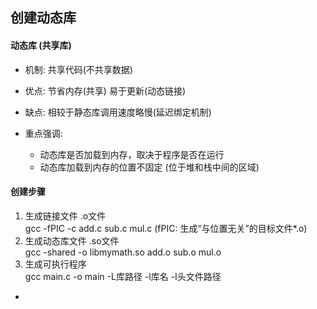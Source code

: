 ## 创建动态库

#### 动态库 (共享库)

- 机制: 共享代码(不共享数据)
- 优点: 节省内存(共享) 易于更新(动态链接)
- 缺点: 相较于静态库调用速度略慢(延迟绑定机制)

- 重点强调:  
    - 动态库是否加载到内存，取决于程序是否在运行  
    - 动态库加载到内存的位置不固定 (位于堆和栈中间的区域)  

#### 创建步骤

1. 生成链接文件 .o文件  
  gcc -fPIC -c add.c sub.c mul.c (fPIC: 生成“与位置无关”的目标文件*.o)  
2. 生成动态库文件 .so文件  
  gcc -shared -o libmymath.so add.o sub.o mul.o  
3. 生成可执行程序  
  gcc main.c -o main -L库路径 -l库名 -I头文件路径  


- 
